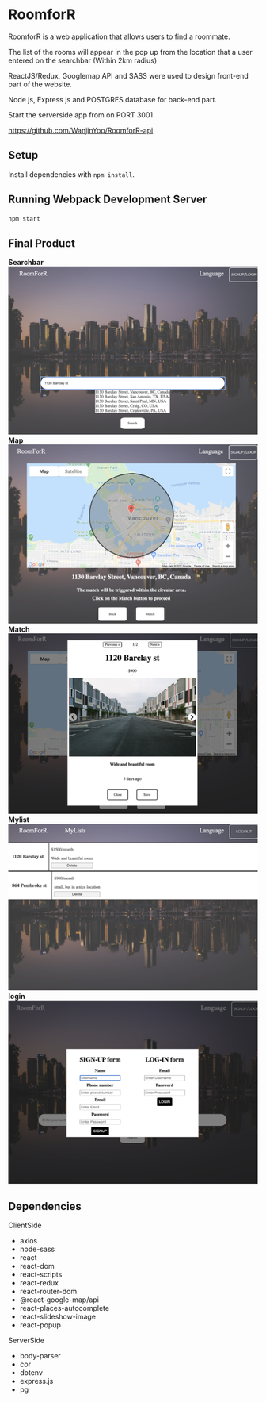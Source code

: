 # RoomforR
RoomforR is a web application that allows users to find a roommate.

The list of the rooms will appear in the pop up from the location that a user entered on the searchbar (Within 2km radius)

ReactJS/Redux, Googlemap API and SASS were used to design front-end part of the website.

Node js, Express js and POSTGRES database for back-end part.

Start the serverside app from on PORT 3001

https://github.com/WanjinYoo/RoomforR-api

## Setup

Install dependencies with `npm install`.

## Running Webpack Development Server

```sh
npm start
```

## Final Product
 **Searchbar**
!["Searchbar"](https://github.com/WanjinYoo/RoomForR/blob/master/images/searchbar.png)
  **Map**
!["Map"](https://github.com/WanjinYoo/RoomForR/blob/master/images/map.png)
 **Match**
!["Match"](https://github.com/WanjinYoo/RoomForR/blob/master/images/match.png)
 **Mylist**
!["Mylist"](https://github.com/WanjinYoo/RoomForR/blob/master/images/mylist.png)
 **login**
!["login"](https://github.com/WanjinYoo/RoomForR/blob/master/images/login.png)



## Dependencies
ClientSide
- axios
- node-sass
- react
- react-dom
- react-scripts
- react-redux
- react-router-dom
- @react-google-map/api
- react-places-autocomplete
- react-slideshow-image
- react-popup

ServerSide
- body-parser
- cor
- dotenv
- express.js
- pg


